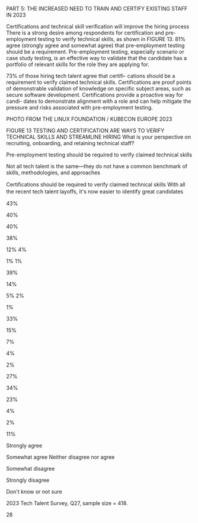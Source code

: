 PART 5: THE INCREASED NEED TO TRAIN AND CERTIFY EXISTING STAFF IN 2023


Certifications and technical skill verification 
will improve the hiring process
There is a strong desire among respondents 
for certification and pre-employment testing to 
verify technical skills, as shown in FIGURE 13. 81% 
agree (strongly agree and somewhat agree) that 
pre-employment testing should be a requirement. 
Pre-employment testing, especially scenario or case 
study testing, is an effective way to validate that the 
candidate has a portfolio of relevant skills for the 
role they are applying for.


73% of those hiring tech talent agree that certifi-
cations should be a requirement to verify claimed 
technical skills. Certifications are proof points of 
demonstrable validation of knowledge on specific 
subject areas, such as secure software development. 
Certifications provide a proactive way for candi-
dates to demonstrate alignment with a role and can 
help mitigate the pressure and risks associated with 
pre-employment testing.


PHOTO FROM THE LINUX FOUNDATION / KUBECON EUROPE 2023


FIGURE 13 
TESTING AND CERTIFICATION ARE WAYS TO VERIFY TECHNICAL SKILLS AND STREAMLINE HIRING
What is your perspective on recruiting, onboarding, and retaining technical staff? 


Pre-employment testing should 
be required to verify claimed 
technical skills


Not all tech talent is the 
same—they do not have a common 
benchmark of skills, methodologies, 
and approaches


Certiﬁcations should be required to 
verify claimed technical skills
With all the recent tech talent 
layoﬀs, it's now easier to identify 
great candidates


43%


40%


40%


38%


12% 4%


1%
1%


39%


14%


5% 2%


1%


33%


15%


7%


4%


2%


27%


34%


23%


4%


2%


11%


Strongly agree


Somewhat agree Neither disagree nor agree


Somewhat disagree


Strongly disagree


Don't know or not sure


2023 Tech Talent Survey, Q27, sample size = 418.


 28


